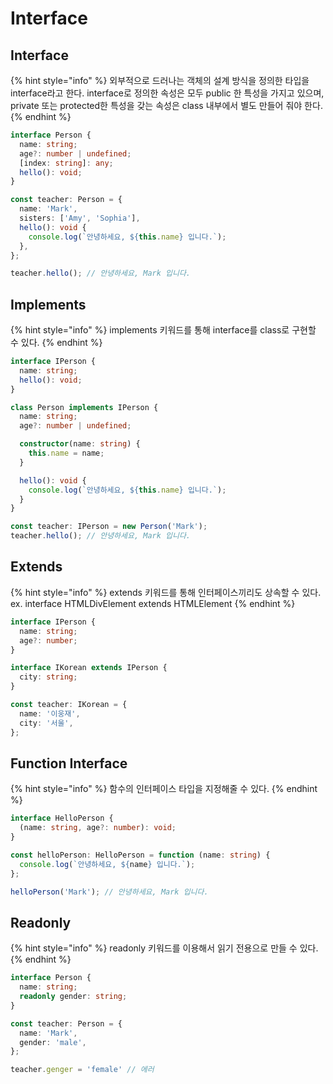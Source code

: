 # Interface

## Interface

{% hint style="info" %}
외부적으로 드러나는 객체의 설계 방식을 정의한 타입을 interface라고 한다. interface로 정의한 속성은 모두 public 한 특성을 가지고 있으며, private 또는 protected한 특성을 갖는 속성은 class 내부에서 별도 만들어 줘야 한다.
{% endhint %}

```typescript
interface Person {
  name: string;
  age?: number | undefined;
  [index: string]: any;
  hello(): void;
}

const teacher: Person = {
  name: 'Mark',
  sisters: ['Amy', 'Sophia'],
  hello(): void {
    console.log(`안녕하세요, ${this.name} 입니다.`);
  },
};

teacher.hello(); // 안녕하세요, Mark 입니다.
```

## Implements

{% hint style="info" %}
implements 키워드를 통해 interface를 class로 구현할 수 있다.
{% endhint %}

```typescript
interface IPerson {
  name: string;
  hello(): void;
}

class Person implements IPerson {
  name: string;
  age?: number | undefined;

  constructor(name: string) {
    this.name = name;
  }

  hello(): void {
    console.log(`안녕하세요, ${this.name} 입니다.`);
  }
}

const teacher: IPerson = new Person('Mark');
teacher.hello(); // 안녕하세요, Mark 입니다.
```

## Extends

{% hint style="info" %}
extends 키워드를 통해 인터페이스끼리도 상속할 수 있다. ex. interface HTMLDivElement extends HTMLElement
{% endhint %}

```typescript
interface IPerson {
  name: string;
  age?: number;
}

interface IKorean extends IPerson {
  city: string;
}

const teacher: IKorean = {
  name: '이웅재',
  city: '서울',
};
```

## Function Interface

{% hint style="info" %}
함수의 인터페이스 타입을 지정해줄 수 있다.
{% endhint %}

```typescript
interface HelloPerson {
  (name: string, age?: number): void;
}

const helloPerson: HelloPerson = function (name: string) {
  console.log(`안녕하세요, ${name} 입니다.`);
};

helloPerson('Mark'); // 안녕하세요, Mark 입니다.
```

## Readonly

{% hint style="info" %}
readonly 키워드를 이용해서 읽기 전용으로 만들 수 있다.
{% endhint %}

```typescript
interface Person {
  name: string;
  readonly gender: string;
}

const teacher: Person = {
  name: 'Mark',
  gender: 'male',
};

teacher.genger = 'female' // 에러
```
